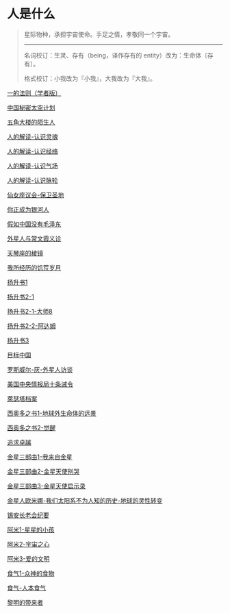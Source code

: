 # 人是什么

> 星际物种，承担宇宙使命。手足之情，孝敬同一个宇宙。
>
> ---
>
> 名词校订：生灵、存有（being，译作存有的 entity）改为：生命体〔存有〕。
>
> 格式校订：小我改为『小我』，大我改为『大我』。

[一的法则（学者版）](一的法则（学者版）)

[中国秘密太空计划](中国秘密太空计划)

[五角大楼的陌生人](五角大楼的陌生人)

[人的解读-认识灵魂](人的解读-认识灵魂)

[人的解读-认识经络](人的解读-认识经络)

[人的解读-认识气场](人的解读-认识气场)

[人的解读-认识脉轮](人的解读-认识脉轮)

[仙女座议会-保卫圣地](仙女座议会-保卫圣地)

[你正成为银河人](你正成为银河人)

[假如中国没有毛泽东](假如中国没有毛泽东)

[外星人与常文霞义诊](外星人与常文霞义诊)

[天琴座的棱镜](天琴座的棱镜)

[我所经历的饥荒岁月](我所经历的饥荒岁月)

[扬升书1](扬升书1)

[扬升书2-1](扬升书2-1)

[扬升书2-1-大师8](扬升书2-1-大师8)

[扬升书2-2-阿达姆](扬升书2-2-阿达姆)

[扬升书3](扬升书3)

[目标中国](目标中国)

[罗斯威尔-灰-外星人访谈](罗斯威尔-灰-外星人访谈)

[美国中央情报局十条诫令](美国中央情报局十条诫令)

[萊瑟塔档案](萊瑟塔档案)

[西奥多之书1-地球外生命体的远景](西奥多之书1-地球外生命体的远景)

[西奥多之书2-觉醒](西奥多之书2-觉醒)

[追求卓越](追求卓越)

[金星三部曲1-我来自金星](金星三部曲1-我来自金星)

[金星三部曲2-金星天使别哭](金星三部曲2-金星天使别哭)

[金星三部曲3-金星天使启示录](金星三部曲3-金星天使启示录)

[金星人欧米娜-我们太阳系不为人知的历史-地球的灵性转变](金星人欧米娜-我们太阳系不为人知的历史-地球的灵性转变)

[锡安长老会纪要](锡安长老会纪要)

[阿米1-星星的小孩](阿米1-星星的小孩)

[阿米2-宇宙之心](阿米2-宇宙之心)

[阿米3-爱的文明](阿米3-爱的文明)

[食气1-众神的食物](食气1-众神的食物)

[食气-人本食气](食气-人本食气)

[黎明的带来者](黎明的带来者)

